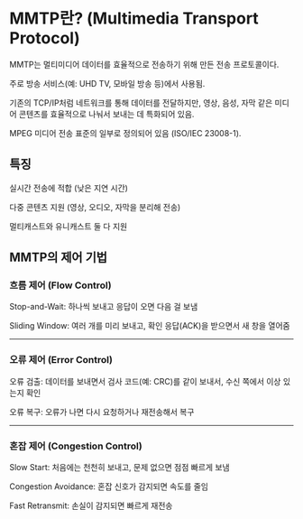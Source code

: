 # MMTP란? (Multimedia Transport Protocol)
MMTP는 멀티미디어 데이터를 효율적으로 전송하기 위해 만든 전송 프로토콜이다.

주로 방송 서비스(예: UHD TV, 모바일 방송 등)에서 사용됨.

기존의 TCP/IP처럼 네트워크를 통해 데이터를 전달하지만, 영상, 음성, 자막 같은 미디어 콘텐츠를 효율적으로 나눠서 보내는 데 특화되어 있음.

MPEG 미디어 전송 표준의 일부로 정의되어 있음 (ISO/IEC 23008-1).

## 특징
실시간 전송에 적합 (낮은 지연 시간)

다중 콘텐츠 지원 (영상, 오디오, 자막을 분리해 전송)

멀티캐스트와 유니캐스트 둘 다 지원

## MMTP의 제어 기법
### 흐름 제어 (Flow Control)
Stop-and-Wait: 하나씩 보내고 응답이 오면 다음 걸 보냄

Sliding Window: 여러 개를 미리 보내고, 확인 응답(ACK)을 받으면서 새 창을 열어줌
___
### 오류 제어 (Error Control)
오류 검출: 데이터를 보내면서 검사 코드(예: CRC)를 같이 보내서, 수신 쪽에서 이상 있는지 확인

오류 복구: 오류가 나면 다시 요청하거나 재전송해서 복구
___
### 혼잡 제어 (Congestion Control)
Slow Start: 처음에는 천천히 보내고, 문제 없으면 점점 빠르게 보냄

Congestion Avoidance: 혼잡 신호가 감지되면 속도를 줄임

Fast Retransmit: 손실이 감지되면 빠르게 재전송